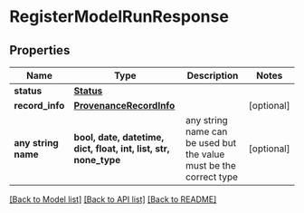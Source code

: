 # RegisterModelRunResponse


## Properties
Name | Type | Description | Notes
------------ | ------------- | ------------- | -------------
**status** | [**Status**](Status.md) |  | 
**record_info** | [**ProvenanceRecordInfo**](ProvenanceRecordInfo.md) |  | [optional] 
**any string name** | **bool, date, datetime, dict, float, int, list, str, none_type** | any string name can be used but the value must be the correct type | [optional]

[[Back to Model list]](../README.md#documentation-for-models) [[Back to API list]](../README.md#documentation-for-api-endpoints) [[Back to README]](../README.md)


